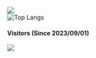 ![](https://github-readme-stats.vercel.app/api?username=2mhk&show_icons=true&theme=tokyonight)  
![Top Langs](https://github-readme-stats.vercel.app/api/top-langs/?username=2mhk&layout=compact&hide=css,scss,shell,html&langs_count=8&show_icons=true&theme=radical)
#### Visitors (Since 2023/09/01)
![](https://profile-counter.glitch.me/2mhk/count.svg)

<!--
**2mhk/2mhk** is a ✨ _special_ ✨ repository because its `README.md` (this file) appears on your GitHub profile.

Here are some ideas to get you started:

- 🔭 I’m currently working on ...
- 🌱 I’m currently learning ...
- 👯 I’m looking to collaborate on ...
- 🤔 I’m looking for help with ...
- 💬 Ask me about ...
- 📫 How to reach me: ...
- 😄 Pronouns: ...
- ⚡ Fun fact: ...
-->
